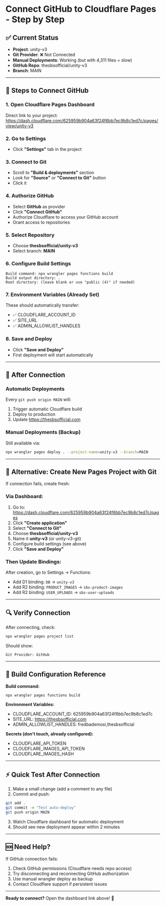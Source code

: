 # Connect GitHub to Cloudflare Pages - Step by Step

## ✅ Current Status
- **Project**: unity-v3
- **Git Provider**: ❌ Not Connected
- **Manual Deployments**: Working (but with 4,311 files = slow)
- **GitHub Repo**: thesbsofficial/unity-v3
- **Branch**: MAIN

---

## 🔗 Steps to Connect GitHub

### **1. Open Cloudflare Pages Dashboard**
Direct link to your project:
https://dash.cloudflare.com/625959b904a63f24f6bb7ec9b8c1ed7c/pages/view/unity-v3

### **2. Go to Settings**
- Click **"Settings"** tab in the project

### **3. Connect to Git**
- Scroll to **"Build & deployments"** section
- Look for **"Source"** or **"Connect to Git"** button
- Click it

### **4. Authorize GitHub**
- Select **GitHub** as provider
- Click **"Connect GitHub"**
- Authorize Cloudflare to access your GitHub account
- Grant access to repositories

### **5. Select Repository**
- Choose **thesbsofficial/unity-v3**
- Select branch: **MAIN**

### **6. Configure Build Settings**
```
Build command: npx wrangler pages functions build
Build output directory: .
Root directory: (leave blank or use "public (4)" if needed)
```

### **7. Environment Variables (Already Set)**
These should automatically transfer:
- ✅ CLOUDFLARE_ACCOUNT_ID
- ✅ SITE_URL
- ✅ ADMIN_ALLOWLIST_HANDLES

### **8. Save and Deploy**
- Click **"Save and Deploy"**
- First deployment will start automatically

---

## 🎯 After Connection

### **Automatic Deployments**
Every `git push origin MAIN` will:
1. Trigger automatic Cloudflare build
2. Deploy to production
3. Update https://thesbsofficial.com

### **Manual Deployments (Backup)**
Still available via:
```bash
npx wrangler pages deploy . --project-name=unity-v3 --branch=MAIN
```

---

## 🚀 Alternative: Create New Pages Project with Git

If connection fails, create fresh:

### **Via Dashboard:**
1. Go to: https://dash.cloudflare.com/625959b904a63f24f6bb7ec9b8c1ed7c/pages
2. Click **"Create application"**
3. Select **"Connect to Git"**
4. Choose **thesbsofficial/unity-v3**
5. Name it **unity-v3** (or unity-v3-git)
6. Configure build settings (see above)
7. Click **"Save and Deploy"**

### **Then Update Bindings:**
After creation, go to Settings → Functions:
- Add D1 binding: `DB` → `unity-v3`
- Add R2 binding: `PRODUCT_IMAGES` → `sbs-product-images`
- Add R2 binding: `USER_UPLOADS` → `sbs-user-uploads`

---

## 🔍 Verify Connection

After connecting, check:
```bash
npx wrangler pages project list
```

Should show:
```
Git Provider: GitHub
```

---

## 📝 Build Configuration Reference

**Build command:**
```bash
npx wrangler pages functions build
```

**Environment Variables:**
- CLOUDFLARE_ACCOUNT_ID: 625959b904a63f24f6bb7ec9b8c1ed7c
- SITE_URL: https://thesbsofficial.com
- ADMIN_ALLOWLIST_HANDLES: fredbademosi,thesbsofficial

**Secrets (don't touch, already configured):**
- CLOUDFLARE_API_TOKEN
- CLOUDFLARE_IMAGES_API_TOKEN
- CLOUDFLARE_IMAGES_HASH

---

## ⚡ Quick Test After Connection

1. Make a small change (add a comment to any file)
2. Commit and push:
```bash
git add .
git commit -m "Test auto-deploy"
git push origin MAIN
```
3. Watch Cloudflare dashboard for automatic deployment
4. Should see new deployment appear within 2 minutes

---

## 🆘 Need Help?

If GitHub connection fails:
1. Check GitHub permissions (Cloudflare needs repo access)
2. Try disconnecting and reconnecting GitHub authorization
3. Use manual wrangler deploy as backup
4. Contact Cloudflare support if persistent issues

---

**Ready to connect?** Open the dashboard link above! 🚀

